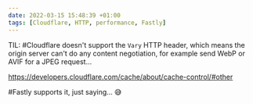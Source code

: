 ```yaml
---
date: 2022-03-15 15:48:39 +01:00
tags: [Cloudflare, HTTP, performance, Fastly]
---
```


TIL: #Cloudflare doesn't support the `Vary` HTTP header, which means the origin server can't do any content negotiation, for example send WebP or AVIF for a JPEG request…

<https://developers.cloudflare.com/cache/about/cache-control/#other>

#Fastly supports it, just saying… 😅
